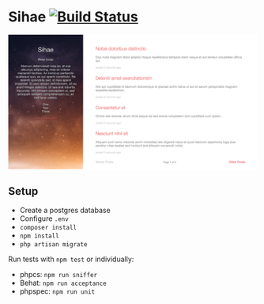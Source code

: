 # Sihae [![Build Status](https://travis-ci.org/imjoehaines/sihae.svg)](https://travis-ci.org/imjoehaines/sihae)

[![Sihae home page](screenshot.png)](https://raw.githubusercontent.com/imjoehaines/sihae/master/screenshot.png)

## Setup
- Create a postgres database
- Configure `.env`
- `composer install`
- `npm install`
- `php artisan migrate`

Run tests with `npm test` or individually:
- phpcs: `npm run sniffer`
- Behat: `npm run acceptance`
- phpspec: `npm run unit`
